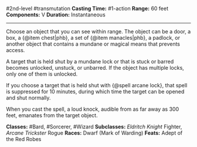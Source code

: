 #2nd-level #transmutation
**Casting Time:** #1-action
**Range:** 60 feet
**Components:** V
**Duration:** Instantaneous

---

Choose an object that you can see within range. The object can be a door, a box, a {@item chest|phb}, a set of {@item manacles|phb}, a padlock, or another object that contains a mundane or magical means that prevents access.

A target that is held shut by a mundane lock or that is stuck or barred becomes unlocked, unstuck, or unbarred. If the object has multiple locks, only one of them is unlocked.

If you choose a target that is held shut with {@spell arcane lock}, that spell is suppressed for 10 minutes, during which time the target can be opened and shut normally.

When you cast the spell, a loud knock, audible from as far away as 300 feet, emanates from the target object.


**Classes:** #Bard, #Sorcerer, #Wizard
**Subclasses:** *Eldritch Knight* Fighter, *Arcane Trickster* Rogue
**Races:** Dwarf (Mark of Warding)
**Feats:** Adept of the Red Robes
